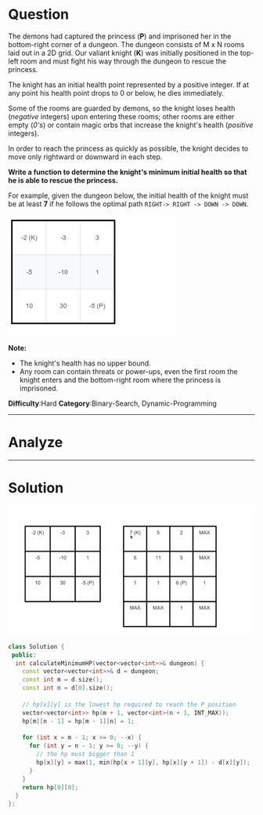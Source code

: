
# Question

The demons had captured the princess (**P**) and imprisoned her in the bottom-right corner of a dungeon. The dungeon consists of M x N rooms laid out in a 2D grid. Our valiant knight (**K**) was initially positioned in the top-left room and must fight his way through the dungeon to rescue the princess.

The knight has an initial health point represented by a positive integer. If at any point his health point drops to 0 or below, he dies immediately.

Some of the rooms are guarded by demons, so the knight loses health (_negative_  integers) upon entering these rooms; other rooms are either empty (_0's_) or contain magic orbs that increase the knight's health (_positive_  integers).

In order to reach the princess as quickly as possible, the knight decides to move only rightward or downward in each step.

**Write a function to determine the knight's minimum initial health so that he is able to rescue the princess.**

For example, given the dungeon below, the initial health of the knight must be at least  **7**  if he follows the optimal path  `RIGHT-> RIGHT -> DOWN -> DOWN`.

![](/images/in-post/2019-01-07-Leetcode-174-Dungeon-Game/2019-01-07-16-27-50.png)

**Note:**

- The knight's health has no upper bound.
- Any room can contain threats or power-ups, even the first room the knight enters and the bottom-right room where the princess is imprisoned.

**Difficulty**:Hard
**Category**:Binary-Search, Dynamic-Programming


------------

# Analyze

------------

# Solution

![](/images/in-post/2019-01-07-Leetcode-174-Dungeon-Game/2019-01-07-17-07-20.png)

```cpp
class Solution {
 public:
  int calculateMinimumHP(vector<vector<int>>& dungeon) {
    const vector<vector<int>>& d = dungeon;
    const int m = d.size();
    const int n = d[0].size();

    // hp[x][y] is the lowest hp required to reach the P position
    vector<vector<int>> hp(m + 1, vector<int>(n + 1, INT_MAX));
    hp[m][n - 1] = hp[m - 1][n] = 1;

    for (int x = m - 1; x >= 0; --x) {
      for (int y = n - 1; y >= 0; --y) {
        // the hp must bigger than 1
        hp[x][y] = max(1, min(hp[x + 1][y], hp[x][y + 1]) - d[x][y]);
      }
    }
    return hp[0][0];
  }
};
```